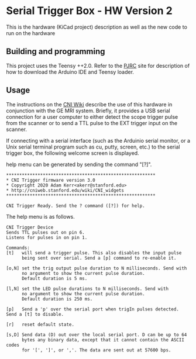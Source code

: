 # Serial Trigger Box - HW Version 2 

This is the hardware (KiCad project) description as well as the new code to run on the hardware

## Building and programming

This project uses the Teensy ++2.0. Refer to the [PJRC](https://www.pjrc.com) site for description of how to download the Arduino IDE and Teensy loader. 

## Usage

The instructions on the [CNI Wiki](https://cni.stanford.edu/wiki/MR_Hardware#USB-to-Serial_Port_Trigger) describe the use of this hardware in conjunction with the GE MRI system.  Briefly, it provides a USB serial connection for a user computer to either detect the scope trigger pulse from the scanner or to send a TTL pulse to the EXT trigger input on the scanner. 

If connecting with a serial interface (such as the Arduinio serial monitor, or a Unix serial terminal program such as cu, putty, screen, etc.) to the serial trigger box, the following welcome screen is displayed. 

help menu can be generated by sending the command "[?]". 

```Welcome Screen
*********************************************************
* CNI Trigger firmware version 3.0
* Copyright 2020 Adam Kerr<akerr@stanford.edu>
* http://cniweb.stanford.edu/wiki/CNI_widgets
*********************************************************

CNI Trigger Ready. Send the ? command ([?]) for help.
```

The help menu is as follows. 

```Help Menu
CNI Trigger Device
Sends TTL pulses out on pin 6.
Listens for pulses in on pin 1.

Commands:
[t]   will send a trigger pulse. This also disables the input pulse
      being sent over serial. Send a [p] command to re-enable it.

[o,N] set the trig output pulse duration to N milliseconds. Send with
      no argument to show the current pulse duration.
      Default duration is 5 ms.

[l,N] set the LED pulse durations to N milliseconds. Send with
      no argument to show the current pulse duration.
      Default duration is 250 ms.

[p]   Send a 'p' over the serial port when trigIn pulses detected. Send a [t] to disable.

[r]   reset default state.

[s,D] Send data (D) out over the local serial port. D can be up to 64
      bytes any binary data, except that it cannot contain the ASCII codes
      for '[', ']', or ','. The data are sent out at 57600 bps.

```
